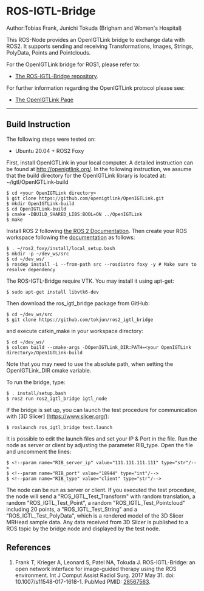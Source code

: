 ROS-IGTL-Bridge
===============

Author:Tobias Frank, Junichi Tokuda (Brigham and Women's Hospital)

This ROS-Node provides an OpenIGTLink bridge to exchange data with ROS2. 
It supports sending and receiving Transformations, Images, Strings, 
PolyData, Points and Pointclouds.

For the OpenIGTLink bridge for ROS1, please refer to:
- [The ROS-IGTL-Bridge repository](https://github.com/openigtlink/ROS-IGTL-Bridge).

For further information regarding the OpenIGTLink protocol please see:
- [The OpenIGTLink Page](http://openigtlink.org/)


----------------------------------------------------------------------------------------------------------------------------------------

Build Instruction
-----------------

The following steps were tested on:

- Ubuntu 20.04 + ROS2 Foxy

First, install OpenIGTLink in your local computer. A detailed instruction can be found at http://openigtlink.org/. In the following instruction, we assume that the build directory for the OpenIGTLink library is located at: ~/igtl/OpenIGTLink-build

    $ cd <your OpenIGTLink directory>
    $ git clone https://github.com/openigtlink/OpenIGTLink.git
    $ mkdir OpenIGTLink-build
    $ cd OpenIGTLink-build
    $ cmake -DBUILD_SHARED_LIBS:BOOL=ON ../OpenIGTLink
    $ make

Install ROS 2 following [the ROS 2 Documentation](https://docs.ros.org/en/foxy/Installation.html). Then create your ROS workspace following the [documentation](https://docs.ros.org/en/foxy/Tutorials/Workspace/Creating-A-Workspace.html) as follows:

    $ . ~/ros2_foxy/install/local_setup.bash
    $ mkdir -p ~/dev_ws/src
    $ cd ~/dev_ws/
    $ rosdep install -i --from-path src --rosdistro foxy -y # Make sure to resolve dependency
	
The ROS-IGTL-Bridge require VTK. You may install it using apt-get:

    $ sudo apt-get install libvtk6-dev

Then download the ros_igtl_bridge package from GitHub:

    $ cd ~/dev_ws/src
    $ git clone https://github.com/tokjun/ros2_igtl_bridge

and execute catkin_make in your workspace directory:

    $ cd ~/dev_ws/
    $ colcon build --cmake-args -DOpenIGTLink_DIR:PATH=<your OpenIGTLink directory>/OpenIGTLink-build

Note that you may need to use the absolute path, when setting the OpenIGTLink_DIR cmake variable.

To run the bridge, type:

    $ . install/setup.bash
    $ ros2 run ros2_igtl_bridge igtl_node

If the bridge is set up, you can launch the test procedure for communication with [3D Slicer] (https://www.slicer.org/):

    $ roslaunch ros_igtl_bridge test.launch  

It is possible to edit the launch files and set your IP & Port in the file. Run the node as server or client by adjusting the parameter RIB_type.
Open the file and uncomment the lines:

    $ <!--param name="RIB_server_ip" value="111.111.111.111" type="str"/-->
    $ <!--param name="RIB_port" value="18944" type="int"/-->
    $ <!--param name="RIB_type" value="client" type="str"/-->

The node can be run as server or client. If you executed the test procedure, the node will send
a "ROS_IGTL_Test_Transform" with random translation, a random "ROS_IGTL_Test_Point", 
a random "ROS_IGTL_Test_Pointcloud" including 20 points, a "ROS_IGTL_Test_String" and a "ROS_IGTL_Test_PolyData", which is a rendered model 
of the 3D Slicer MRHead sample data. Any data received from 3D Slicer is published to a ROS topic by the bridge node and displayed by the test node.


References
----------
1. Frank T, Krieger A, Leonard S, Patel NA, Tokuda J. ROS-IGTL-Bridge: an open network interface for image-guided therapy using the ROS environment. Int J Comput Assist Radiol Surg. 2017 May 31. doi: 10.1007/s11548-017-1618-1. PubMed PMID: [28567563](https://www.ncbi.nlm.nih.gov/pubmed/?term=28567563).



    
    


